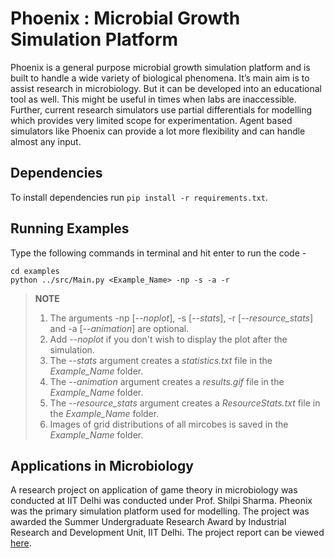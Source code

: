 # Phoenix : Microbial Growth Simulation Platform
Phoenix is a general purpose microbial growth simulation platform and is built to handle a wide variety of biological phenomena. It’s main aim is to assist research in microbiology. But it can be developed into an educational tool as well. This might be useful in times when labs are inaccessible. Further, current research simulators use partial differentials for modelling which provides very limited scope for experimentation. Agent based simulators like Phoenix can provide a lot more flexibility and can handle almost any input.<br>

## Dependencies

To install dependencies run ```pip install -r requirements.txt```.

## Running Examples
Type the following commands in terminal and hit enter to run the code -

	cd examples
	python ../src/Main.py <Example_Name> -np -s -a -r

> **NOTE** <br>
>1. The arguments -np [*--noplot*], -s [*--stats*], -r [*--resource_stats*] and -a [*--animation*] are optional.
>2. Add *--noplot* if you don't wish to display the plot after the simulation. 
>3. The *--stats* argument creates a *statistics.txt* file in the *Example_Name* folder.
>4. The *--animation* argument creates a *results.gif* file in the *Example_Name* folder.
>5. The *--resource_stats* argument creates a *ResourceStats.txt* file in the *Example_Name* folder.
>6. Images of grid distributions of all mircobes is saved in the *Example_Name* folder.

## Applications in Microbiology
A research project on application of game theory in microbiology was conducted at IIT Delhi was conducted under Prof. Shilpi Sharma. Pheonix was the primary simulation platform used for modelling. The project was awarded the Summer Undergraduate Research Award by Industrial Research and Development Unit, IIT Delhi. The project report can be viewed [here](https://drive.google.com/file/d/1Ls-RquYyFnVNwH7KZihNbkhcwbQtDmGw/view?usp=sharing).
